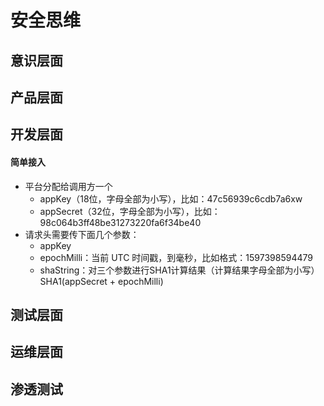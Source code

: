 
# 安全思维



## 意识层面

## 产品层面

## 开发层面

#### 简单接入

- 平台分配给调用方一个
    - appKey（18位，字母全部为小写），比如：47c56939c6cdb7a6xw
    - appSecret（32位，字母全部为小写），比如：98c064b3ff48be31273220fa6f34be40
- 请求头需要传下面几个参数：
    - appKey
    - epochMilli：当前 UTC 时间戳，到毫秒，比如格式：1597398594479
    - shaString：对三个参数进行SHA1计算结果（计算结果字母全部为小写） SHA1(appSecret + epochMilli)


## 测试层面

## 运维层面


## 渗透测试


